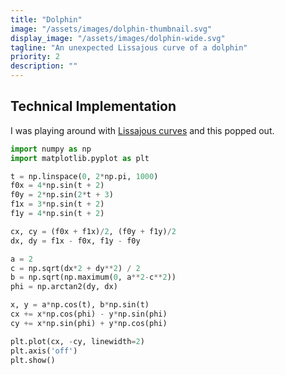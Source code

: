 ```yaml
---
title: "Dolphin"
image: "/assets/images/dolphin-thumbnail.svg"
display_image: "/assets/images/dolphin-wide.svg"
tagline: "An unexpected Lissajous curve of a dolphin"
priority: 2
description: ""
---
```




## Technical Implementation

I was playing around with [Lissajous curves](https://en.wikipedia.org/wiki/Lissajous_curve) and this popped out. 


```python
import numpy as np
import matplotlib.pyplot as plt

t = np.linspace(0, 2*np.pi, 1000)
f0x = 4*np.sin(t + 2)
f0y = 2*np.sin(2*t + 3)
f1x = 3*np.sin(t + 2)
f1y = 4*np.sin(t + 2)

cx, cy = (f0x + f1x)/2, (f0y + f1y)/2
dx, dy = f1x - f0x, f1y - f0y

a = 2
c = np.sqrt(dx*2 + dy**2) / 2
b = np.sqrt(np.maximum(0, a**2-c**2))
phi = np.arctan2(dy, dx)

x, y = a*np.cos(t), b*np.sin(t)
cx += x*np.cos(phi) - y*np.sin(phi)
cy += x*np.sin(phi) + y*np.cos(phi)

plt.plot(cx, -cy, linewidth=2)
plt.axis('off')
plt.show()    
```

